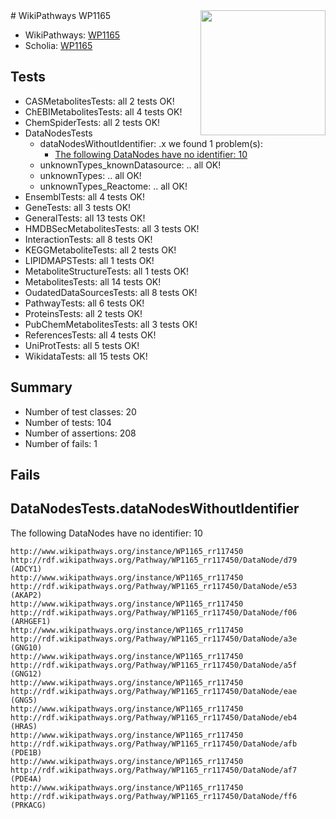 <img style="float: right; width: 200px" src="https://upload.wikimedia.org/wikipedia/commons/thumb/8/83/Wplogo_with_text_500.png/640px-Wplogo_with_text_500.png" />
# WikiPathways WP1165

* WikiPathways: [WP1165](https://wikipathways.org/pathways/WP1165)
* Scholia: [WP1165](https://scholia.toolforge.org/wikipathways/WP1165)
## Tests
* CASMetabolitesTests: all 2 tests OK!
* ChEBIMetabolitesTests: all 4 tests OK!
* ChemSpiderTests: all 2 tests OK!
* DataNodesTests
    * dataNodesWithoutIdentifier: .x we found 1 problem(s):
        * [The following DataNodes have no identifier: 10](#8792c490)
    * unknownTypes_knownDatasource: .. all OK!
    * unknownTypes: .. all OK!
    * unknownTypes_Reactome: .. all OK!
* EnsemblTests: all 4 tests OK!
* GeneTests: all 3 tests OK!
* GeneralTests: all 13 tests OK!
* HMDBSecMetabolitesTests: all 3 tests OK!
* InteractionTests: all 8 tests OK!
* KEGGMetaboliteTests: all 2 tests OK!
* LIPIDMAPSTests: all 1 tests OK!
* MetaboliteStructureTests: all 1 tests OK!
* MetabolitesTests: all 14 tests OK!
* OudatedDataSourcesTests: all 8 tests OK!
* PathwayTests: all 6 tests OK!
* ProteinsTests: all 2 tests OK!
* PubChemMetabolitesTests: all 3 tests OK!
* ReferencesTests: all 4 tests OK!
* UniProtTests: all 5 tests OK!
* WikidataTests: all 15 tests OK!


## Summary

* Number of test classes: 20
* Number of tests: 104
* Number of assertions: 208
* Number of fails: 1

## Fails

<a name="8792c490" />

## DataNodesTests.dataNodesWithoutIdentifier

The following DataNodes have no identifier: 10
```
http://www.wikipathways.org/instance/WP1165_rr117450 http://rdf.wikipathways.org/Pathway/WP1165_rr117450/DataNode/d79 (ADCY1)
http://www.wikipathways.org/instance/WP1165_rr117450 http://rdf.wikipathways.org/Pathway/WP1165_rr117450/DataNode/e53 (AKAP2)
http://www.wikipathways.org/instance/WP1165_rr117450 http://rdf.wikipathways.org/Pathway/WP1165_rr117450/DataNode/f06 (ARHGEF1)
http://www.wikipathways.org/instance/WP1165_rr117450 http://rdf.wikipathways.org/Pathway/WP1165_rr117450/DataNode/a3e (GNG10)
http://www.wikipathways.org/instance/WP1165_rr117450 http://rdf.wikipathways.org/Pathway/WP1165_rr117450/DataNode/a5f (GNG12)
http://www.wikipathways.org/instance/WP1165_rr117450 http://rdf.wikipathways.org/Pathway/WP1165_rr117450/DataNode/eae (GNG5)
http://www.wikipathways.org/instance/WP1165_rr117450 http://rdf.wikipathways.org/Pathway/WP1165_rr117450/DataNode/eb4 (HRAS)
http://www.wikipathways.org/instance/WP1165_rr117450 http://rdf.wikipathways.org/Pathway/WP1165_rr117450/DataNode/afb (PDE1B)
http://www.wikipathways.org/instance/WP1165_rr117450 http://rdf.wikipathways.org/Pathway/WP1165_rr117450/DataNode/af7 (PDE4A)
http://www.wikipathways.org/instance/WP1165_rr117450 http://rdf.wikipathways.org/Pathway/WP1165_rr117450/DataNode/ff6 (PRKACG)
```

